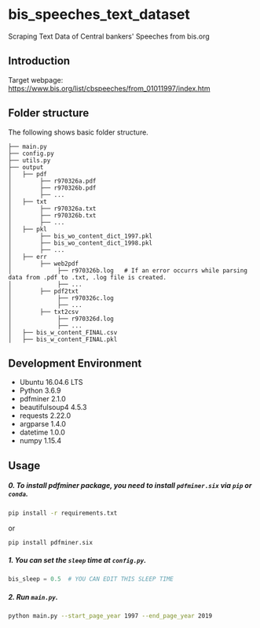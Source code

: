 # bis_speeches_text_dataset
Scraping Text Data of Central bankers' Speeches from bis.org 


## Introduction
Target webpage: https://www.bis.org/list/cbspeeches/from_01011997/index.htm

## Folder structure
The following shows basic folder structure.
```
├── main.py 
├── config.py 
├── utils.py 
├── output
│   ├── pdf
│        ├── r970326a.pdf
│        ├── r970326b.pdf
│        ├── ...
│   ├── txt
│        ├── r970326a.txt
│        ├── r970326b.txt
│        ├── ...
│   ├── pkl
│        ├── bis_wo_content_dict_1997.pkl
│        ├── bis_wo_content_dict_1998.pkl
│        ├── ...
│   ├── err
│        ├── web2pdf
│             ├── r970326b.log   # If an error occurrs while parsing data from .pdf to .txt, .log file is created.
│             ├── ...
│        ├── pdf2txt
│             ├── r970326c.log
│             ├── ...
│        ├── txt2csv
│             ├── r970326d.log
│             ├── ...
│   ├── bis_w_content_FINAL.csv
│   ├── bis_w_content_FINAL.pkl

```

## Development Environment
* Ubuntu 16.04.6 LTS
* Python 3.6.9
* pdfminer 2.1.0
* beautifulsoup4 4.5.3
* requests 2.22.0
* argparse 1.4.0
* datetime 1.0.0
* numpy 1.15.4

## Usage
##### 0. To install pdfminer package, you need to install `pdfminer.six` via `pip` or `conda`. 
```sh
pip install -r requirements.txt 
```
or 
```sh
pip install pdfminer.six
```

##### 1. You can set the `sleep` time at `config.py`. 
```python
bis_sleep = 0.5  # YOU CAN EDIT THIS SLEEP TIME
```

##### 2. Run `main.py`.
```sh
python main.py --start_page_year 1997 --end_page_year 2019
```